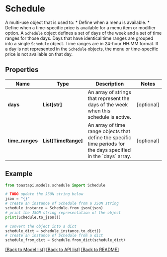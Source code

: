 # Schedule

A multi-use object that is used to:  * Define when a menu is available. * Define when a time-specific price is available for a menu item or modifier option.  A `Schedule` object defines a set of days of the week and a set of time ranges for those days. Days that have identical time ranges are grouped into a single `Schedule` object.  Time ranges are in 24-hour HH:MM format.  If a day is not represented in the `Schedule` objects, the menu or time-specific price is not available on that day. 

## Properties

Name | Type | Description | Notes
------------ | ------------- | ------------- | -------------
**days** | **List[str]** | An array of strings that represent the days of the week when this schedule is active.  | [optional] 
**time_ranges** | [**List[TimeRange]**](TimeRange.md) | An array of time range objects that define the specific time periods for the days specified in the &#x60;days&#x60; array.  | [optional] 

## Example

```python
from toastapi.models.schedule import Schedule

# TODO update the JSON string below
json = "{}"
# create an instance of Schedule from a JSON string
schedule_instance = Schedule.from_json(json)
# print the JSON string representation of the object
print(Schedule.to_json())

# convert the object into a dict
schedule_dict = schedule_instance.to_dict()
# create an instance of Schedule from a dict
schedule_from_dict = Schedule.from_dict(schedule_dict)
```
[[Back to Model list]](../README.md#documentation-for-models) [[Back to API list]](../README.md#documentation-for-api-endpoints) [[Back to README]](../README.md)


